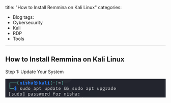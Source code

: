 title: "How to Install Remmina on Kali Linux"
categories:
  - Blog
tags:
  - Cybersecurity
  - Kali
  - RDP
  - Tools
---

## How to Install Remmina on Kali Linux

Step 1:  Update Your System

<img src="/assets/images/remmina1.PNG">




